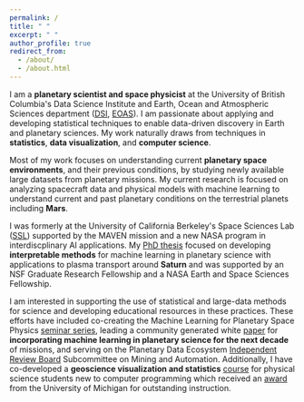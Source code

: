 ```yaml
---
permalink: /
title: " "
excerpt: " "
author_profile: true
redirect_from: 
  - /about/
  - /about.html
---
```


I am a **planetary scientist and space physicist** at the University of British Columbia's Data Science Institute and Earth, Ocean and Atmospheric Sciences department ([DSI](https://dsi.ubc.ca/), [EOAS](https://www.eoas.ubc.ca/)). I am passionate about applying and developing statistical techniques to enable data-driven discovery in Earth and planetary sciences. My work naturally draws from techniques in **statistics**, **data visualization**, and **computer science**. 

Most of my work focuses on understanding current **planetary space environments**, and their previous conditions, by studying newly available large datasets from planetary missions.  My current research is focused on analyzing spacecraft data and physical models with machine learning to understand current and past planetary conditions on the terrestrial planets including **Mars**.

I was formerly at the University of California Berkeley's Space Sciences Lab ([SSL](https://www.ssl.berkeley.edu/)) supported by the MAVEN mission and a new NASA program in interdiscplinary AI applications. My [PhD thesis](https://deepblue.lib.umich.edu/handle/2027.42/155251) focused on developing **interpretable methods** for machine learning in planetary science with applications to plasma transport around **Saturn** and was supported by an NSF Graduate Research Fellowship and a NASA Earth and Space Sciences Fellowship. 

I am interested in supporting the use of statistical and large-data methods for science and developing educational resources in these practices. These efforts have included co-creating the Machine Learning for Planetary Space Physics [seminar series](https://ml4psp.github.io/), leading a community generated white [paper](https://arxiv.org/abs/2007.15129) for **incorporating machine learning in planetary science for the next decade** of missions, and serving on the Planetary Data Ecosystem [Independent Review Board]([https://www.nasa.gov/feature/nasa-establishes-board-to-review-planetary-data-ecosystem/) Subcommittee on Mining and Automation. Additionally, I have co-developed a **geoscience visualization and statistics** [course](https://github.com/abbyazari/data_vis_statistics_geosciences) for physical science students new to computer programming which received an [award](https://crlte.engin.umich.edu/towner-prize-winners/abigail-azari/) from the University of Michigan for outstanding instruction. 













